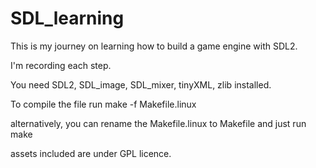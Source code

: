 # SDL_learning


This is my journey on learning how to build a game engine with SDL2.

I'm recording each step.

You need SDL2, SDL_image, SDL_mixer, tinyXML, zlib installed.

To compile the file run 
make -f Makefile.linux

alternatively, you can rename the Makefile.linux to Makefile and just run
make

assets included are under GPL licence.
